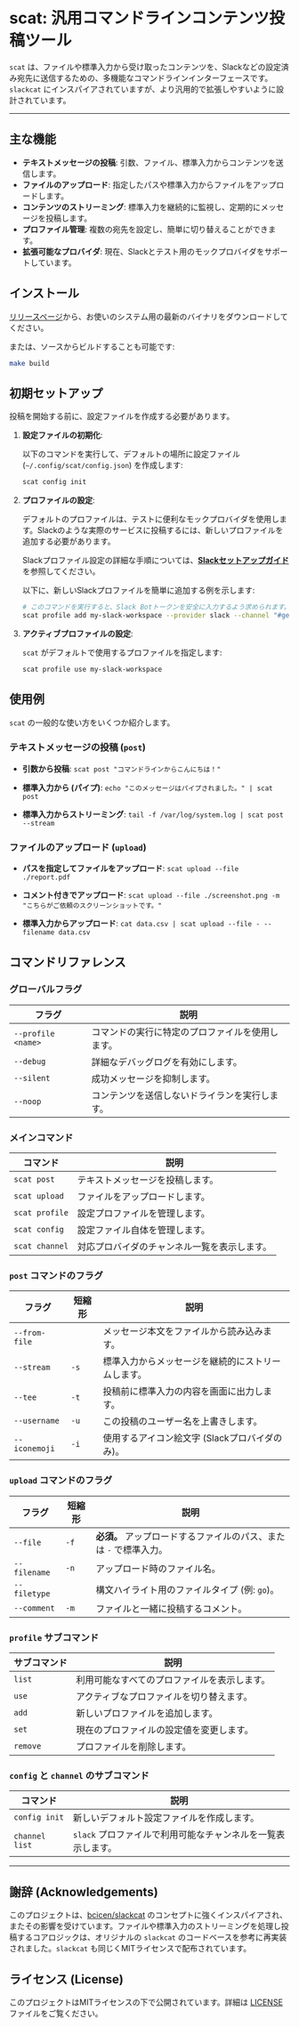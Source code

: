 # scat: 汎用コマンドラインコンテンツ投稿ツール

`scat` は、ファイルや標準入力から受け取ったコンテンツを、Slackなどの設定済み宛先に送信するための、多機能なコマンドラインインターフェースです。`slackcat` にインスパイアされていますが、より汎用的で拡張しやすいように設計されています。

---

## 主な機能

- **テキストメッセージの投稿**: 引数、ファイル、標準入力からコンテンツを送信します。
- **ファイルのアップロード**: 指定したパスや標準入力からファイルをアップロードします。
- **コンテンツのストリーミング**: 標準入力を継続的に監視し、定期的にメッセージを投稿します。
- **プロファイル管理**: 複数の宛先を設定し、簡単に切り替えることができます。
- **拡張可能なプロバイダ**: 現在、Slackとテスト用のモックプロバイダをサポートしています。

## インストール

[リリースページ](https://github.com/magifd2/scat/releases)から、お使いのシステム用の最新のバイナリをダウンロードしてください。

または、ソースからビルドすることも可能です:

```bash
make build
```

## 初期セットアップ

投稿を開始する前に、設定ファイルを作成する必要があります。

1.  **設定ファイルの初期化**:

    以下のコマンドを実行して、デフォルトの場所に設定ファイル (`~/.config/scat/config.json`) を作成します:

    ```bash
    scat config init
    ```

2.  **プロファイルの設定**:

    デフォルトのプロファイルは、テストに便利なモックプロバイダを使用します。Slackのような実際のサービスに投稿するには、新しいプロファイルを追加する必要があります。

    Slackプロファイル設定の詳細な手順については、**[Slackセットアップガイド](./docs/SLACK_SETUP.md)** を参照してください。

    以下に、新しいSlackプロファイルを簡単に追加する例を示します:

    ```bash
    # このコマンドを実行すると、Slack Botトークンを安全に入力するよう求められます。
    scat profile add my-slack-workspace --provider slack --channel "#general"
    ```

3.  **アクティブプロファイルの設定**:

    `scat` がデフォルトで使用するプロファイルを指定します:

    ```bash
    scat profile use my-slack-workspace
    ```

## 使用例

`scat` の一般的な使い方をいくつか紹介します。

### テキストメッセージの投稿 (`post`)

-   **引数から投稿**:
    `scat post "コマンドラインからこんにちは！"`

-   **標準入力から (パイプ)**:
    `echo "このメッセージはパイプされました。" | scat post`

-   **標準入力からストリーミング**:
    `tail -f /var/log/system.log | scat post --stream`

### ファイルのアップロード (`upload`)

-   **パスを指定してファイルをアップロード**:
    `scat upload --file ./report.pdf`

-   **コメント付きでアップロード**:
    `scat upload --file ./screenshot.png -m "こちらがご依頼のスクリーンショットです。"`

-   **標準入力からアップロード**:
    `cat data.csv | scat upload --file - --filename data.csv`

## コマンドリファレンス

### グローバルフラグ

| フラグ             | 説明                                           |
| ------------------ | ---------------------------------------------- |
| `--profile <name>` | コマンドの実行に特定のプロファイルを使用します。 |
| `--debug`          | 詳細なデバッグログを有効にします。               |
| `--silent`         | 成功メッセージを抑制します。                   |
| `--noop`           | コンテンツを送信しないドライランを実行します。   |

### メインコマンド

| コマンド        | 説明                                           |
| --------------- | ---------------------------------------------- |
| `scat post`     | テキストメッセージを投稿します。                 |
| `scat upload`   | ファイルをアップロードします。                   |
| `scat profile`  | 設定プロファイルを管理します。                   |
| `scat config`   | 設定ファイル自体を管理します。                   |
| `scat channel`  | 対応プロバイダのチャンネル一覧を表示します。     |

### `post` コマンドのフラグ

| フラグ          | 短縮形 | 説明                                           |
| ------------- | ------ | ---------------------------------------------- |
| `--from-file` |        | メッセージ本文をファイルから読み込みます。       |
| `--stream`    | `-s`   | 標準入力からメッセージを継続的にストリームします。|
| `--tee`       | `-t`   | 投稿前に標準入力の内容を画面に出力します。     |
| `--username`  | `-u`   | この投稿のユーザー名を上書きします。             |
| `--iconemoji` | `-i`   | 使用するアイコン絵文字 (Slackプロバイダのみ)。   |

### `upload` コマンドのフラグ

| フラグ        | 短縮形 | 説明                                                     |
| ----------- | ------ | -------------------------------------------------------- |
| `--file`    | `-f`   | **必須。** アップロードするファイルのパス、または `-` で標準入力。|
| `--filename`| `-n`   | アップロード時のファイル名。                             |
| `--filetype`|        | 構文ハイライト用のファイルタイプ (例: `go`)。            |
| `--comment` | `-m`   | ファイルと一緒に投稿するコメント。                       |

### `profile` サブコマンド

| サブコマンド | 説明                                           |
| ---------- | ---------------------------------------------- |
| `list`     | 利用可能なすべてのプロファイルを表示します。     |
| `use`      | アクティブなプロファイルを切り替えます。         |
| `add`      | 新しいプロファイルを追加します。                 |
| `set`      | 現在のプロファイルの設定値を変更します。         |
| `remove`   | プロファイルを削除します。                       |

### `config` と `channel` のサブコマンド

| コマンド             | 説明                                           |
| ------------------- | ---------------------------------------------- |
| `config init`       | 新しいデフォルト設定ファイルを作成します。       |
| `channel list`      | `slack` プロファイルで利用可能なチャンネルを一覧表示します。|

---

## 謝辞 (Acknowledgements)

このプロジェクトは、[bcicen/slackcat](https://github.com/bcicen/slackcat) のコンセプトに強くインスパイアされ、またその影響を受けています。ファイルや標準入力のストリーミングを処理し投稿するコアロジックは、オリジナルの `slackcat` のコードベースを参考に再実装されました。`slackcat` も同じくMITライセンスで配布されています。

## ライセンス (License)

このプロジェクトはMITライセンスの下で公開されています。詳細は [LICENSE](LICENSE) ファイルをご覧ください。
